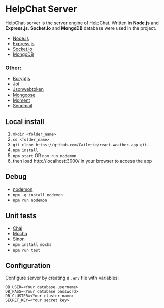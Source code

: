 # HelpChat Server
HelpChat-server is the server engine of HelpChat. Written in <b>Node.js</b> and <b>Express.js</b>. <b>Socket.io</b> and <b>MongoDB</b> database were used in the project. 

- <a href="https://github.com/nodejs">Node.js</a>
- <a href="https://github.com/expressjs/express">Express.js</a>
- <a href="https://github.com/socketio/socket.io">Socket.io</a>
- <a href="https://github.com/mongodb/mongo">MongoDB</a>
### Other:
- <a href="https://github.com/dcodeIO/bcrypt.js">Bcryptjs</a>
- <a href="https://github.com/hapijs/joi">Joi</a>
- <a href="https://github.com/auth0/node-jsonwebtoken">Jsonwebtoken</a>
- <a href="https://github.com/Automattic/mongoose">Mongoose</a>
- <a href="https://github.com/moment/moment">Moment</a>
- <a href="https://github.com/mogaal/sendemail">Sendmail</a>

Local install
-- 
1. `mkdir <folder_name>`
2. `cd <folder_name>`
3. `git clone https://github.com/Cailette/react-weather-app.git` .
4. `npm install`
5. `npm start` OR `npm run nodemon`
6. then load http://localhost:3000/ in your browser to access the app

Debug
--
- <a href="https://npmjs.org/package/nodemon">nodemon</a>
- `npm -g install nodemon`
- `npm run nodemon`

Unit tests
--
- <a href="https://github.com/chaijs/chai">Chai</a>
- <a href="https://github.com/mochajs/mocha">Mocha</a>
- <a href="https://github.com/sinonjs/sinon">Sinon</a>
- `npm install mocha`
- `npm run test`

Configuration
--
Configure server by creating a `.env` file with variables:
```
DB_USER=<Your database username>
DB_PASS=<Your database password>
DB_CLUSTER=<Your cluster name>
SECRET_KEY=<Your secret key>
```

